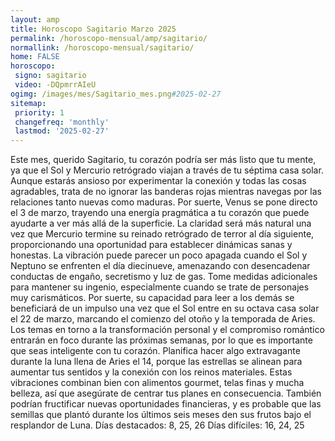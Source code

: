 ```yaml
---
layout: amp
title: Horoscopo Sagitario Marzo 2025 
permalink: /horoscopo-mensual/amp/sagitario/
normallink: /horoscopo-mensual/sagitario/
home: FALSE
horoscopo:
 signo: sagitario
 video: -DQpmrrAIeU
ogimg: /images/mes/Sagitario_mes.png#2025-02-27
sitemap:
 priority: 1
 changefreq: 'monthly'
 lastmod: '2025-02-27'
---
```



Este mes, querido Sagitario, tu corazón podría ser más listo que tu mente, ya que el Sol y Mercurio retrógrado viajan a través de tu séptima casa solar. Aunque estarás ansioso por experimentar la conexión y todas las cosas agradables, trata de no ignorar las banderas rojas mientras navegas por las relaciones tanto nuevas como maduras.
Por suerte, Venus se pone directo el 3 de marzo, trayendo una energía pragmática a tu corazón que puede ayudarte a ver más allá de la superficie. La claridad será más natural una vez que Mercurio termine su reinado retrógrado de terror al día siguiente, proporcionando una oportunidad para establecer dinámicas sanas y honestas.
La vibración puede parecer un poco apagada cuando el Sol y Neptuno se enfrenten el día diecinueve, amenazando con desencadenar conductas de engaño, secretismo y luz de gas. Tome medidas adicionales para mantener su ingenio, especialmente cuando se trate de personajes muy carismáticos.
Por suerte, su capacidad para leer a los demás se beneficiará de un impulso una vez que el Sol entre en su octava casa solar el 22 de marzo, marcando el comienzo del otoño y la temporada de Aries. Los temas en torno a la transformación personal y el compromiso romántico entrarán en foco durante las próximas semanas, por lo que es importante que seas inteligente con tu corazón.
Planifica hacer algo extravagante durante la luna llena de Aries el 14, porque las estrellas se alinean para aumentar tus sentidos y la conexión con los reinos materiales. Estas vibraciones combinan bien con alimentos gourmet, telas finas y mucha belleza, así que asegúrate de centrar tus planes en consecuencia. También podrían fructificar nuevas oportunidades financieras, y es probable que las semillas que plantó durante los últimos seis meses den sus frutos bajo el resplandor de Luna.
Días destacados: 8, 25, 26
Días difíciles: 16, 24, 25